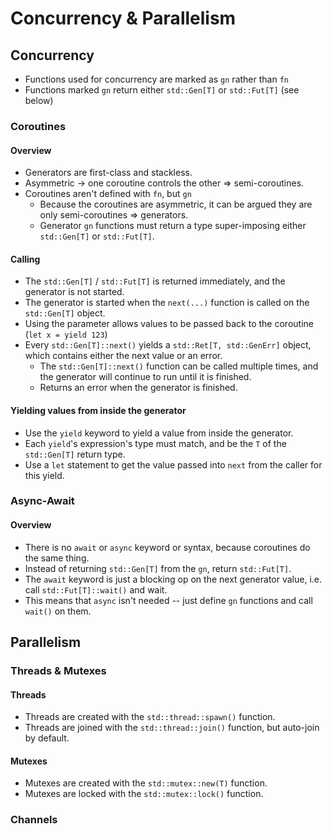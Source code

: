# Concurrency & Parallelism
## Concurrency
- Functions used for concurrency are marked as `gn` rather than `fn`
- Functions marked `gn` return either `std::Gen[T]` or `std::Fut[T]` (see below)

### Coroutines
#### Overview
- Generators are first-class and stackless.
- Asymmetric -> one coroutine controls the other => semi-coroutines.
- Coroutines aren't defined with `fn`, but `gn`
  - Because the coroutines are asymmetric, it can be argued they are only semi-coroutines => generators.
  - Generator `gn` functions must return a type super-imposing either `std::Gen[T]` or `std::Fut[T]`.

#### Calling
- The `std::Gen[T]` / `std::Fut[T]` is returned immediately, and the generator is not started.
- The generator is started when the `next(...)` function is called on the `std::Gen[T]` object.
- Using the parameter allows values to be passed back to the coroutine (`let x = yield 123`)
- Every `std::Gen[T]::next()` yields a `std::Ret[T, std::GenErr]` object, which contains either the next value or an error.
  - The `std::Gen[T]::next()` function can be called multiple times, and the generator will continue to run until it is finished.
  - Returns an error when the generator is finished.

#### Yielding values from inside the generator
- Use the `yield` keyword to yield a value from inside the generator.
- Each `yield`'s expression's type must match, and be the `T` of the `std::Gen[T]` return type.
- Use a `let` statement to get the value passed into `next` from the caller for this yield.

### Async-Await
#### Overview
- There is no `await` or `async` keyword or syntax, because coroutines do the same thing.
- Instead of returning `std::Gen[T]` from the `gn`, return `std::Fut[T]`.
- The `await` keyword is just a blocking op on the next generator value, i.e. call `std::Fut[T]::wait()` and wait.
- This means that `async` isn't needed -- just define `gn` functions and call `wait()` on them.

## Parallelism
### Threads & Mutexes
#### Threads
- Threads are created with the `std::thread::spawn()` function.
- Threads are joined with the `std::thread::join()` function, but auto-join by default.

#### Mutexes
- Mutexes are created with the `std::mutex::new(T)` function.
- Mutexes are locked with the `std::mutex::lock()` function.

### Channels
